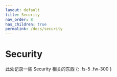 ```yaml
---
layout: default
title: Security
nav_order: 8
has_children: true
permalink: /docs/security
---
```

# Security

此处记录一些 Security 相关的东西
{: .fs-5 .fw-300 }

